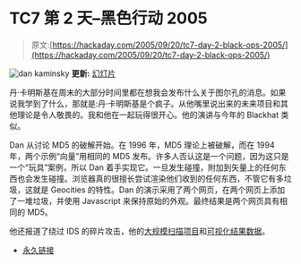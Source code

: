 # TC7 第 2 天–黑色行动 2005

> 原文:[https://hackaday.com/2005/09/20/tc7-day-2-black-ops-2005/](https://hackaday.com/2005/09/20/tc7-day-2-black-ops-2005/)

![dan kaminsky](../Images/f1c2ac63fae23375d7ea4bc16e3be580.png)
**更新:** [幻灯片](http://toorcon.org/2005/slides/dkaminsky-blackops2005.pdf)

丹·卡明斯基在周末的大部分时间里都在想我会发布什么关于图尔孔的消息。如果说我学到了什么，那就是:丹·卡明斯基是个疯子。从他嘴里说出来的未来项目和其他理论是令人敬畏的。我和他在一起玩得很开心。他的演讲与今年的 Blackhat 类似。

Dan 从讨论 MD5 的破解开始。在 1996 年，MD5 理论上被破解，而在 1994 年，两个示例“向量”用相同的 MD5 发布。许多人否认这是一个问题，因为这只是一个“玩具”案例，所以 Dan 着手实现它。一旦发生碰撞，附加到矢量上的任何东西也会发生碰撞。浏览器真的很擅长尝试渲染他们收到的任何东西，不管它有多垃圾，这就是 Geocities 的特性。Dan 的演示采用了两个网页，在两个网页上添加了一堆垃圾，并使用 Javascript 来保持原始的外观。最终结果是两个网页具有相同的 MD5。

他还报道了绕过 IDS 的碎片攻击，他的[大规模扫描项目](http://news.com.com/DNS+servers--an+Internet+Achilles+heel/2100-7349_3-5816061.html?tag=nefd.lede)和[可视化结果数据](http://www.doxpara.com/pics/index.php?album=maps%2F&pic=router_sniff.PNG)。

*   [永久链接](http://www.doxpara.com/)